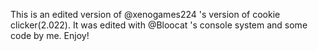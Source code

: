 This is an edited version of @xenogames224 's version of cookie clicker(2.022). It was edited with @Bloocat 's console system and some code by me. Enjoy!
